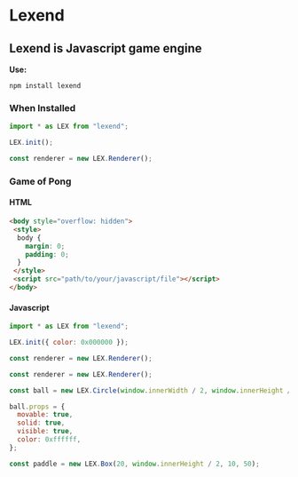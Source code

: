 # Lexend  

## Lexend is Javascript game engine  

**Use:**  

```npm
npm install lexend
```  

### When Installed  

```javascript
import * as LEX from "lexend";

LEX.init();

const renderer = new LEX.Renderer();
```  

### Game of Pong  

#### HTML

```html
<body style="overflow: hidden">
 <style>
  body {
    margin: 0;
    padding: 0;
  }
 </style>
 <script src="path/to/your/javascript/file"></script>
</body>
```  

#### Javascript  

```javascript
import * as LEX from "lexend";

LEX.init({ color: 0x000000 });

const renderer = new LEX.Renderer();

const renderer = new LEX.Renderer();

const ball = new LEX.Circle(window.innerWidth / 2, window.innerHeight / 2, 5);

ball.props = {
  movable: true,
  solid: true,
  visible: true,
  color: 0xffffff,
};

const paddle = new LEX.Box(20, window.innerHeight / 2, 10, 50);
```
